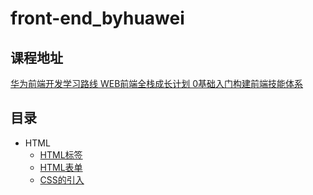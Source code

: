 # front-end_byhuawei
## 课程地址 
[华为前端开发学习路线
WEB前端全栈成长计划
0基础入门构建前端技能体系
 ](https://developer.huaweicloud.com/activity/full-stack/web-developer.html)
## 目录
- HTML
    - [HTML标签](md/HTML标签.md)
    - [HTML表单](md/HTML表单.md)
    - [CSS的引入](md/CSS.md)